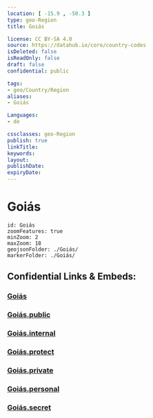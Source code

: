 ```yaml
---
location: [ -15.9 , -50.3 ] 
type: geo-Region
title: Goiás

license: CC BY-SA 4.0
source: https://datahub.io/core/country-codes
isDeleted: false
isReadOnly: false
draft: false
confidential: public

tags:
- geo/Country/Region
aliases:
- Goiás

Languages:
- de

cssclasses: geo-Region
publish: true
linkTitle: 
keywords: 
layout: 
publishDate: 
expiryDate: 
---
```


# Goiás

```leaflet
id: Goiás
zoomFeatures: true 
minZoom: 2 
maxZoom: 18
geojsonFolder: ./Goiás/
markerFolder: ./Goiás/
```


## Confidential Links & Embeds: 

### [Goiás](/_Standards/Earth/Continent/America~South/Brazil/states~Brazil/Goiás.md) 

### [Goiás.public](/_public/Earth/Continent/America~South/Brazil/states~Brazil/Goiás.public.md) 

### [Goiás.internal](/_internal/Earth/Continent/America~South/Brazil/states~Brazil/Goiás.internal.md) 

### [Goiás.protect](/_protect/Earth/Continent/America~South/Brazil/states~Brazil/Goiás.protect.md) 

### [Goiás.private](/_private/Earth/Continent/America~South/Brazil/states~Brazil/Goiás.private.md) 

### [Goiás.personal](/_personal/Earth/Continent/America~South/Brazil/states~Brazil/Goiás.personal.md) 

### [Goiás.secret](/_secret/Earth/Continent/America~South/Brazil/states~Brazil/Goiás.secret.md)

